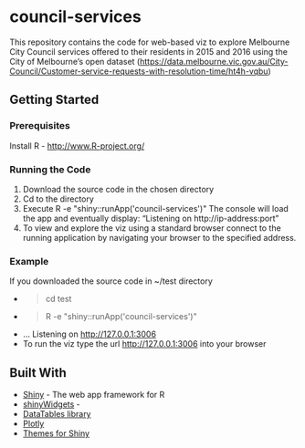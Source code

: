 # council-services
This repository contains the code for web-based viz to explore Melbourne City Council services offered to their residents in 2015 and 2016 using the City of Melbourne’s open dataset (https://data.melbourne.vic.gov.au/City-Council/Customer-service-requests-with-resolution-time/ht4h-vqbu)
## Getting Started

### Prerequisites
Install R - http://www.R-project.org/

### Running the Code
1. Download the source code in the chosen directory
2. Cd to the directory
3. Execute R -e "shiny::runApp('council-services')" The console will load the app and eventually display: “Listening on http://ip-address:port” 
4. To view and explore the viz using a standard browser connect to the running application by navigating your browser to the specified address.

### Example
If you downloaded the source code in ~/test directory
* >cd test
* >R -e "shiny::runApp('council-services')"
* …
Listening on http://127.0.0.1:3006
* To run the viz type the url http://127.0.0.1:3006 into your browser

## Built With

* [Shiny](http://shiny.rstudio.com) - The web app framework for R
* [shinyWidgets](https://rdrr.io/cran/shinyWidgets/) -
* [DataTables library](https://rstudio.github.io/DT/) 
* [Plotly](https://rdrr.io/cran/plotly/)
* [Themes for Shiny](http://rstudio.github.io/shinythemes/)
